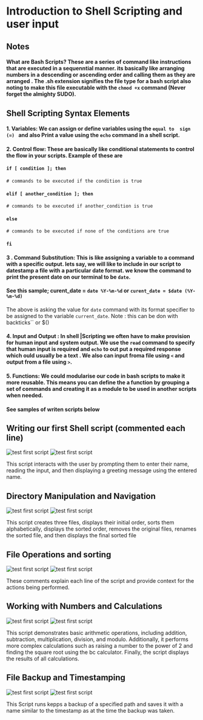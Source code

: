 # Introduction to Shell Scripting and user input
## Notes
#### What are Bash Scripts? These are a series of command like instructions that are executed in a sequenntial manner. its basically like arranging numbers in a descending or ascending order and calling them as they are arranged . The .sh extension signifies the file type for a bash script also noting to make this file executable with the `chmod +x` command (Never forget the almighty SUDO).

## Shell Scripting Syntax Elements
#### 1. Variables: We can assign or define variables using the `equal to  sign (=) ` and also Print a value using the `echo` command in a shell script.
#### 2. Control flow: These are basically like conditional statements to control the flow in your scripts. Example of these are 

#### `if [ condition ]; then`
    # commands to be executed if the condition is true
#### `elif [ another_condition ]; then`
    # commands to be executed if another_condition is true
#### `else`
    # commands to be executed if none of the conditions are true
#### `fi`

#### 3 . Command Substitution: This is like assigning a variable to a command with a specific output. lets say, we will like to include in our script to datestamp a file with a particular date format. we know the command to print the present date on our terminal to be `date`.
#### See this sample; curent_date = `date %Y-%m-%d`  or `curent_date = $date (%Y-%m-%d)`
The above is asking the value for  `date` command with its format specifier to be assigned to the variable `current_date`.
Note : this can be don with backticks`` or $()

#### 4. Input and Output : In shell |Scripting we often have to make provision for human input and system output. We use the `read` command to specify that human input is required and `echo` to out put a required response which ould usually be a text . We also can input froma file using `<` and output from a file using `>`. 

#### 5. Functions: We could modularise our code in bash scripts to make it more reusable. This means you can define the  a function by grouping a set of commands and creating it as a module to be used in another scripts when needed.

#### See samples of writen scripts below



## Writing our first Shell script (commented each line)

![test first script](img/intro_commt.JPG)
![test first script](img/intro.JPG)

This script interacts with the user by prompting them to enter their name, reading the input, and then displaying a greeting message using the entered name.

## Directory Manipulation and Navigation
![test first script](img/twocommt.JPG)
![test first script](img/two.JPG)

This script creates three files, displays their initial order, sorts them alphabetically, displays the sorted order, removes the original files, renames the sorted file, and then displays the final sorted file

## File Operations and sorting
![test first script](img/3r33comt.JPG)
![test first script](img/3r33.JPG)

These comments explain each line of the script and provide context for the actions being performed.

## Working with Numbers and Calculations
![test first script](img/4ourcommt.JPG)
![test first script](img/4our.JPG)

This script demonstrates basic arithmetic operations, including addition, subtraction, multiplication, division, and modulo. Additionally, it performs more complex calculations such as raising a number to the power of 2 and finding the square root using the bc calculator. Finally, the script displays the results of all calculations.

## File Backup and Timestamping
![test first script](img/five2commt.JPG)
![test first script](img/five2.JPG)

This Script runs kepps a backup of a specified path and saves it with a name similar to the timestamp as at the time the backup was taken.

